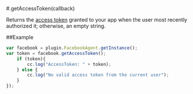 #.getAccessToken(callback)

Returns the [access token](http://developers.facebook.com/docs/facebook-login/access-tokens/) granted to your app when the user most recently authorized it; otherwise, an empty string.

##Example

```javascript
var facebook = plugin.FacebookAgent.getInstance();
var token = facebook.getAccessToken();
    if (token){
        cc.log("AccessToken: " + token);
    } else {
        cc.log("No valid access token from the current user");
    }
});
```
